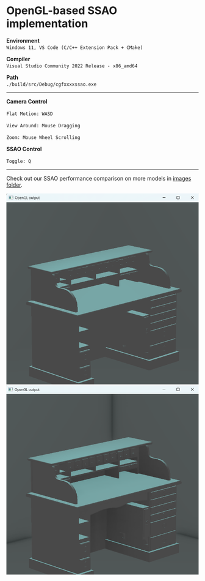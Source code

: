
# OpenGL-based SSAO implementation




**Environment**  
`Windows 11, VS Code (C/C++ Extension Pack + CMake)`


**Compiler**  
`Visual Studio Community 2022 Release - x86_amd64`


**Path**  
`./build/src/Debug/cgfxxxxssao.exe`

---

**Camera Control**

`Flat Motion: WASD`

`View Around: Mouse Dragging`

`Zoom: Mouse Wheel Scrolling`

**SSAO Control**

`Toggle: Q`

---

Check out our SSAO performance comparison on more models in [images folder](../images). 

![img4](../images/desk-off.png)
![img5](../images/desk-on.png)
